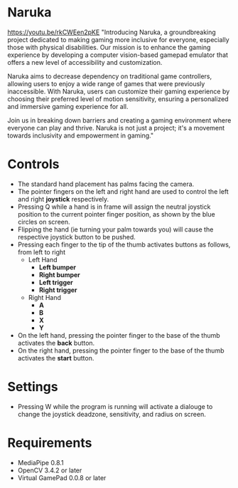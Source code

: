 # Naruka
https://youtu.be/rkCWEen2pKE
"Introducing Naruka, a groundbreaking project dedicated to making gaming more inclusive for everyone, especially those with physical disabilities. Our mission is to enhance the gaming experience by developing a computer vision-based gamepad emulator that offers a new level of accessibility and customization.

Naruka aims to decrease dependency on traditional game controllers, allowing users to enjoy a wide range of games that were previously inaccessible. With Naruka, users can customize their gaming experience by choosing their preferred level of motion sensitivity, ensuring a personalized and immersive gaming experience for all.

Join us in breaking down barriers and creating a gaming environment where everyone can play and thrive. Naruka is not just a project; it's a movement towards inclusivity and empowerment in gaming."


# Controls
- The standard hand placement has palms facing the camera.
- The pointer fingers on the left and right hand are used to control the left and right **joystick** respectively.
- Pressing Q while a hand is in frame will assign the neutral joystick position to the current pointer finger position, as shown by the blue circles on screen.
- Flipping the hand (ie turning your palm towards you) will cause the respective joystick button to be pushed.
- Pressing each finger to the tip of the thumb activates buttons as follows, from left to right
  - Left Hand
    - **Left bumper**
    - **Right bumper**
    - **Left trigger**
    - **Right trigger**
  - Right Hand
    - **A**
    - **B**
    - **X**
    - **Y**
- On the left hand, pressing the pointer finger to the base of the thumb activates the **back** button.
- On the right hand, pressing the pointer finger to the base of the thumb activates the **start** button.

# Settings
- Pressing W while the program is running will activate a dialouge to change the joystick deadzone, sensitivity, and radius on screen.

# Requirements
- MediaPipe 0.8.1
- OpenCV 3.4.2 or later
- Virtual GamePad 0.0.8 or later
